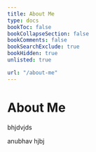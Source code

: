 ```yaml
---
title: About Me
type: docs
bookToc: false
bookCollapseSection: false
bookComments: false
bookSearchExclude: true
bookHidden: true
unlisted: true

url: "/about-me"
---
```


# About Me

bhjdvjds

anubhav hjbj
